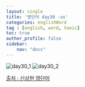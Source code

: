 ```yaml
---
layout: single
title: '영단어 day30 -us'
categories: englishWord
tag : [english, word, toeic]
toc: true
author_profile: false
sidebar:
    nav: "docs"
---
```



![day30_1](https://ingu627.github.io/images/english/day30_1.jpg)
![day30_2](https://ingu627.github.io/images/english/day30_2.jpg)



[출처 : 신상현 영단어](https://www.aladin.co.kr/shop/wproduct.aspx?ItemId=126278788)